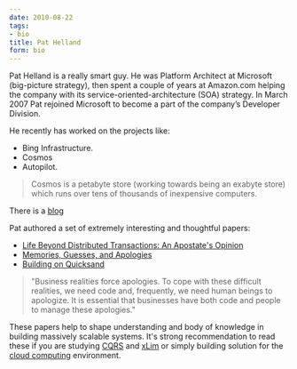 ```yaml
---
date: 2010-08-22
tags:
- bio
title: Pat Helland
form: bio
---
```


Pat Helland is a really smart guy. He was Platform Architect at Microsoft (big-picture strategy), then spent a couple of years at Amazon.com helping the company with its service-oriented-architecture (SOA) strategy. In March 2007 Pat rejoined Microsoft to become a part of the company’s Developer Division.

He recently has worked on the projects like:

  * Bing Infrastructure.
  * Cosmos
  * Autopilot.


> Cosmos is a petabyte store (working towards being an exabyte store)
> which runs over tens of thousands of inexpensive computers.


There is a <a href="http://blogs.msdn.com/b/pathelland/" target="_blank" class="offsite-link-inline">blog</a>

Pat authored a set of extremely interesting and thoughtful papers:

* <a href="http://www.ics.uci.edu/~cs223/papers/cidr07p15.pdf" target="_blank" class="offsite-link-inline">Life Beyond Distributed Transactions: An Apostate's Opinion</a>
* <a href="http://blogs.msdn.com/b/pathelland/archive/2007/05/15/memories-guesses-and-apologies.aspx" target="_blank" class="offsite-link-inline">Memories, Guesses, and Apologies</a>
* <a href="http://arxiv.org/ftp/arxiv/papers/0909/0909.1788.pdf" target="_blank" class="offsite-link-inline">Building on Quicksand</a>


> "Business realities force apologies.  To cope with these difficult
> realities, we need code and, frequently, we need human beings to
> apologize.  It is essential that businesses have both code and
> people to manage these apologies."


These papers help to shape understanding and body of knowledge in building massively scalable systems. It's strong recommendation to read these if you are studying <a href="http://abdullin.com/cqrs/">CQRS</a> and <a href="http://abdullin.com/xlim/">xLim</a> or simply building solution for the <a href="http://abdullin.com/wiki/cloud-computing.html">cloud computing</a> environment.
